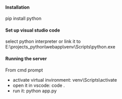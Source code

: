 #### Installation 
pip install python

#### Set up visual studio code
select python interpreter or link it to E:\projects_python\webapp\venv\Scripts\python.exe

#### Running the server
From cmd prompt
- activate virtual invironment: venv\Scripts\activate
- open it in vscode: code .
- run it: python app.py